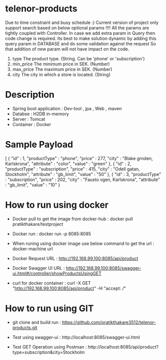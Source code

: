 # telenor-products
Due to time constraint and busy schedule :) Current version of project only support search based on below optional params !!!!
All the params are tightly coupled with Controller. In case we add extra param in Query then code change is required.
Its best to make solution dynamic by adding this query param in DATABASE and do some validation against the request So that addition of new param will not have impact on the code.

1. type					    The product type. (String. Can be 'phone' or 'subscription')
2. min_price				The minimum price in SEK. (Number)
3. max_price				The maximum price in SEK. (Number)
4. city					    The city in which a store is located. (String)


# Description
- Spring boot application : Dev-tool , jpa , Web , maven
- Databse                 : H2DB in-memory
- Server                  : Tomcat
- Container               : Docker

# Sample Payload

[ {
  "id" : 1,
  "productType" : "phone",
  "price" : 277,
  "city" : "Blake grnden, Karlskrona",
  "attribute" : "color",
  "value" : "green"
}, {
  "id" : 2,
  "productType" : "subscription",
  "price" : 415,
  "city" : "Odell gatan, Stockholm",
  "attribute" : "gb_limit",
  "value" : "50"
}, {
  "id" : 3,
  "productType" : "subscription",
  "price" : 202,
  "city" : "Fausto vgen, Karlskrona",
  "attribute" : "gb_limit",
  "value" : "10"
}

# How to run using docker

- Docker pull to get the image from docker-hub :
docker pull pratikthakare/testproject

- Docker run : 
docker run -p 8085:8085 <image-id>
  
- When runing using docker image use below command to get the url : 
docker-machine url

- Docker Request URL : 
http://192.168.99.100:8085/api/product

- Docker Swagger UI URL : 
http://192.168.99.100:8085/swagger-ui.html#/controller/showProductsUsingGET

- curl for docker container : 
curl -X GET "http://192.168.99.100:8085/api/product" -H "accept: */*"


# How to run using GIT

- git clone and build run : 
https://github.com/pratikthakare3512/telenor-products.git

- Test using swagger-ui : 
http://localhost:8085/swagger-ui.html

- Test GET Operation using Postman : 
http://localhost:8085/api/product?type=subscription&city=Stockholm

